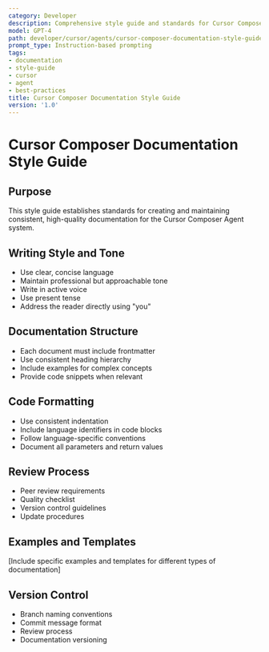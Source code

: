 ```yaml
---
category: Developer
description: Comprehensive style guide and standards for Cursor Composer Agent documentation
model: GPT-4
path: developer/cursor/agents/cursor-composer-documentation-style-guide
prompt_type: Instruction-based prompting
tags:
- documentation
- style-guide
- cursor
- agent
- best-practices
title: Cursor Composer Documentation Style Guide
version: '1.0'
---
```


# Cursor Composer Documentation Style Guide

## Purpose
This style guide establishes standards for creating and maintaining consistent, high-quality documentation for the Cursor Composer Agent system.

## Writing Style and Tone
- Use clear, concise language
- Maintain professional but approachable tone
- Write in active voice
- Use present tense
- Address the reader directly using "you"

## Documentation Structure
- Each document must include frontmatter
- Use consistent heading hierarchy
- Include examples for complex concepts
- Provide code snippets when relevant

## Code Formatting
- Use consistent indentation
- Include language identifiers in code blocks
- Follow language-specific conventions
- Document all parameters and return values

## Review Process
- Peer review requirements
- Quality checklist
- Version control guidelines
- Update procedures

## Examples and Templates
[Include specific examples and templates for different types of documentation]

## Version Control
- Branch naming conventions
- Commit message format
- Review process
- Documentation versioning
